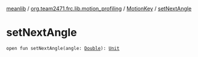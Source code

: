 [meanlib](../../index.md) / [org.team2471.frc.lib.motion_profiling](../index.md) / [MotionKey](index.md) / [setNextAngle](./set-next-angle.md)

# setNextAngle

`open fun setNextAngle(angle: `[`Double`](https://kotlinlang.org/api/latest/jvm/stdlib/kotlin/-double/index.html)`): `[`Unit`](https://kotlinlang.org/api/latest/jvm/stdlib/kotlin/-unit/index.html)